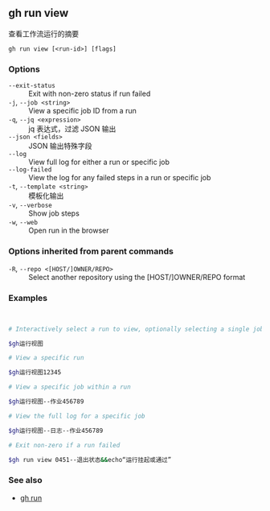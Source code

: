 

## gh run view

查看工作流运行的摘要

```
gh run view [<run-id>] [flags]
```

### Options

<dl class="flags">
	<dt><code>--exit-status</code></dt>
	<dd>Exit with non-zero status if run failed</dd>

<dt><code>-j</code>, <code>--job &lt;string&gt;</code></dt>
<dd>View a specific job ID from a run</dd>

<dt><code>-q</code>, <code>--jq &lt;expression&gt;</code></dt>
<dd>jq 表达式，过滤 JSON 输出</dd>

<dt><code>--json &lt;fields&gt;</code></dt>
<dd>JSON 输出特殊字段</dd>

<dt><code>--log</code></dt>
<dd>View full log for either a run or specific job</dd>

<dt><code>--log-failed</code></dt>
<dd>View the log for any failed steps in a run or specific job</dd>

<dt><code>-t</code>, <code>--template &lt;string&gt;</code></dt>
<dd>模板化输出</dd>

<dt><code>-v</code>, <code>--verbose</code></dt>
<dd>Show job steps</dd>

<dt><code>-w</code>, <code>--web</code></dt>
<dd>Open run in the browser</dd>

</dl>

### Options inherited from parent commands

<dl class="flags">
	<dt><code>-R</code>, <code>--repo &lt;[HOST/]OWNER/REPO&gt;</code></dt>
	<dd>Select another repository using the [HOST/]OWNER/REPO format</dd>
</dl>

### Examples

```bash


# Interactively select a run to view, optionally selecting a single job

$gh运行视图

# View a specific run

$gh运行视图12345

# View a specific job within a run

$gh运行视图--作业456789

# View the full log for a specific job

$gh运行视图--日志--作业456789

# Exit non-zero if a run failed

$gh run view 0451--退出状态&&echo“运行挂起或通过”
```


### See also

-   [gh run](./gh_run)
